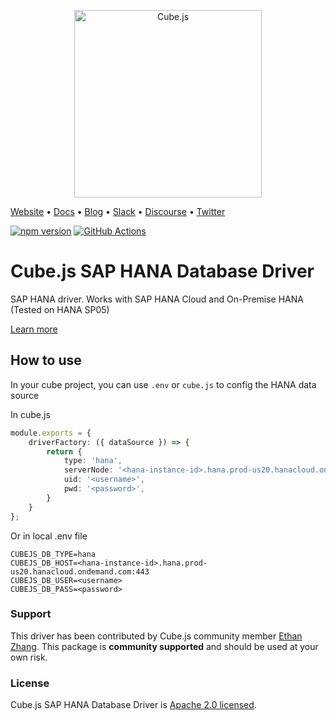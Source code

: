 <p align="center"><a href="https://cube.dev"><img src="https://i.imgur.com/zYHXm4o.png" alt="Cube.js" width="300px"></a></p>

[Website](https://cube.dev) • [Docs](https://cube.dev/docs) • [Blog](https://cube.dev/blog) • [Slack](https://slack.cube.dev) • [Discourse](https://forum.cube.dev/) • [Twitter](https://twitter.com/thecubejs)

[![npm version](https://badge.fury.io/js/%40cubejs-backend%2Fserver.svg)](https://badge.fury.io/js/%40cubejs-backend%2Fserver)
[![GitHub Actions](https://github.com/cube-js/cube.js/workflows/Build/badge.svg)](https://github.com/cube-js/cube.js/actions?query=workflow%3ABuild+branch%3Amaster)

# Cube.js SAP HANA Database Driver
SAP HANA driver.
Works with SAP HANA Cloud and On-Premise HANA (Tested on HANA SP05)

[Learn more](https://github.com/cube-js/cube.js#getting-started)

## How to use
In your cube project, you can use `.env` or `cube.js` to config the HANA data source

In cube.js
```ts
module.exports = {
    driverFactory: ({ dataSource }) => {
        return {
            type: 'hana',
            serverNode: '<hana-instance-id>.hana.prod-us20.hanacloud.ondemand.com:443',
            uid: '<username>',
            pwd: '<password>',
        }
    }
};
```
Or in local .env file

```properties
CUBEJS_DB_TYPE=hana
CUBEJS_DB_HOST=<hana-instance-id>.hana.prod-us20.hanacloud.ondemand.com:443
CUBEJS_DB_USER=<username>
CUBEJS_DB_PASS=<password>
```

### Support

This driver has been contributed by Cube.js community member [Ethan Zhang](https://github.com/zhjuncai). This package is **community supported** and should be used at your own risk. 

### License

Cube.js SAP HANA Database Driver is [Apache 2.0 licensed](./LICENSE).
